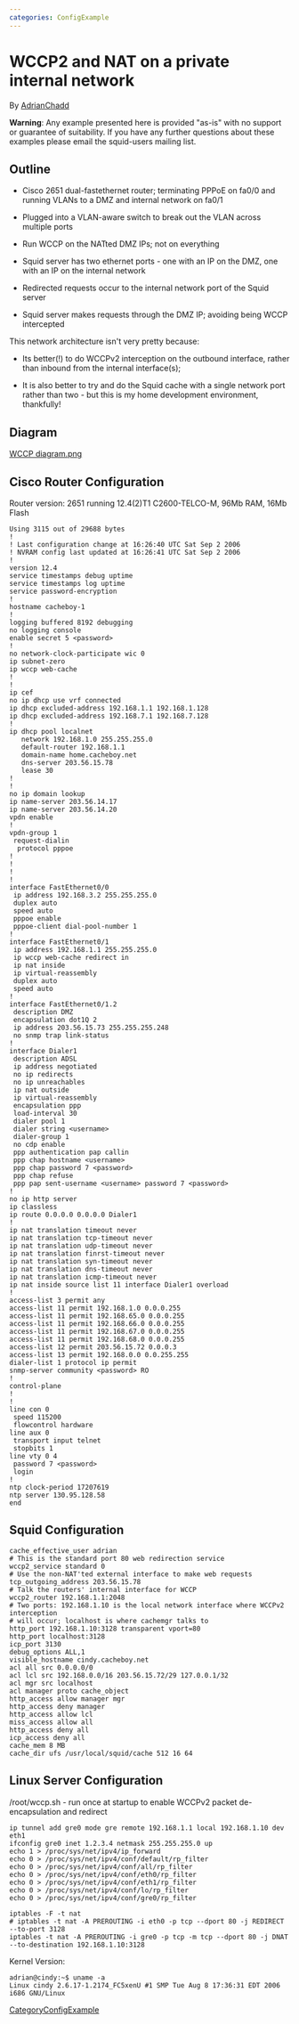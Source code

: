 ```yaml
---
categories: ConfigExample
---
```

# WCCP2 and NAT on a private internal network

By
[AdrianChadd](/AdrianChadd)

**Warning**: Any example presented here is provided "as-is" with no
support or guarantee of suitability. If you have any further questions
about these examples please email the squid-users mailing list.

## Outline

  - Cisco 2651 dual-fastethernet router; terminating PPPoE on fa0/0 and
    running VLANs to a DMZ and internal network on fa0/1

  - Plugged into a VLAN-aware switch to break out the VLAN across
    multiple ports

  - Run WCCP on the NATted DMZ IPs; not on everything

  - Squid server has two ethernet ports - one with an IP on the DMZ, one
    with an IP on the internal network

  - Redirected requests occur to the internal network port of the Squid
    server

  - Squid server makes requests through the DMZ IP; avoiding being WCCP
    intercepted

This network architecture isn't very pretty because:

  - Its better(\!) to do WCCPv2 interception on the outbound interface,
    rather than inbound from the internal interface(s);

  - It is also better to try and do the Squid cache with a single
    network port rather than two - but this is my home development
    environment, thankfully\!

## Diagram

[WCCP
diagram.png](/ConfigExamples/NatAndWccp2?action=AttachFile&do=get&target=WCCP+diagram.png)

## Cisco Router Configuration

Router version: 2651 running 12.4(2)T1 C2600-TELCO-M, 96Mb RAM, 16Mb
Flash

    Using 3115 out of 29688 bytes
    !
    ! Last configuration change at 16:26:40 UTC Sat Sep 2 2006
    ! NVRAM config last updated at 16:26:41 UTC Sat Sep 2 2006
    !
    version 12.4
    service timestamps debug uptime
    service timestamps log uptime
    service password-encryption
    !
    hostname cacheboy-1
    !
    logging buffered 8192 debugging
    no logging console
    enable secret 5 <password>
    !
    no network-clock-participate wic 0 
    ip subnet-zero
    ip wccp web-cache
    !
    !
    ip cef
    no ip dhcp use vrf connected
    ip dhcp excluded-address 192.168.1.1 192.168.1.128
    ip dhcp excluded-address 192.168.7.1 192.168.7.128
    !
    ip dhcp pool localnet
       network 192.168.1.0 255.255.255.0
       default-router 192.168.1.1 
       domain-name home.cacheboy.net
       dns-server 203.56.15.78 
       lease 30
    !
    !
    no ip domain lookup
    ip name-server 203.56.14.17
    ip name-server 203.56.14.20
    vpdn enable
    !
    vpdn-group 1
     request-dialin
      protocol pppoe
    !         
    !         
    !         
    !         
    interface FastEthernet0/0
     ip address 192.168.3.2 255.255.255.0
     duplex auto
     speed auto
     pppoe enable
     pppoe-client dial-pool-number 1
    !         
    interface FastEthernet0/1
     ip address 192.168.1.1 255.255.255.0
     ip wccp web-cache redirect in
     ip nat inside
     ip virtual-reassembly
     duplex auto
     speed auto
    !
    interface FastEthernet0/1.2
     description DMZ
     encapsulation dot1Q 2
     ip address 203.56.15.73 255.255.255.248
     no snmp trap link-status
    !               
    interface Dialer1
     description ADSL
     ip address negotiated
     no ip redirects
     no ip unreachables
     ip nat outside
     ip virtual-reassembly
     encapsulation ppp
     load-interval 30
     dialer pool 1
     dialer string <username>
     dialer-group 1
     no cdp enable
     ppp authentication pap callin
     ppp chap hostname <username>
     ppp chap password 7 <password>
     ppp chap refuse
     ppp pap sent-username <username> password 7 <password>
    !         
    no ip http server
    ip classless
    ip route 0.0.0.0 0.0.0.0 Dialer1
    !         
    ip nat translation timeout never
    ip nat translation tcp-timeout never
    ip nat translation udp-timeout never
    ip nat translation finrst-timeout never
    ip nat translation syn-timeout never
    ip nat translation dns-timeout never
    ip nat translation icmp-timeout never
    ip nat inside source list 11 interface Dialer1 overload
    !
    access-list 3 permit any
    access-list 11 permit 192.168.1.0 0.0.0.255
    access-list 11 permit 192.168.65.0 0.0.0.255
    access-list 11 permit 192.168.66.0 0.0.0.255
    access-list 11 permit 192.168.67.0 0.0.0.255
    access-list 11 permit 192.168.68.0 0.0.0.255
    access-list 12 permit 203.56.15.72 0.0.0.3
    access-list 13 permit 192.168.0.0 0.0.255.255
    dialer-list 1 protocol ip permit
    snmp-server community <password> RO
    !                  
    control-plane
    !         
    !         
    line con 0
     speed 115200
     flowcontrol hardware
    line aux 0
     transport input telnet
     stopbits 1
    line vty 0 4
     password 7 <password>
     login    
    !         
    ntp clock-period 17207619
    ntp server 130.95.128.58
    end

## Squid Configuration

    cache_effective_user adrian
    # This is the standard port 80 web redirection service
    wccp2_service standard 0
    # Use the non-NAT'ted external interface to make web requests
    tcp_outgoing_address 203.56.15.78
    # Talk the routers' internal interface for WCCP
    wccp2_router 192.168.1.1:2048
    # Two ports: 192.168.1.10 is the local network interface where WCCPv2 interception
    # will occur; localhost is where cachemgr talks to
    http_port 192.168.1.10:3128 transparent vport=80
    http_port localhost:3128
    icp_port 3130
    debug_options ALL,1
    visible_hostname cindy.cacheboy.net
    acl all src 0.0.0.0/0
    acl lcl src 192.168.0.0/16 203.56.15.72/29 127.0.0.1/32
    acl mgr src localhost
    acl manager proto cache_object
    http_access allow manager mgr
    http_access deny manager
    http_access allow lcl
    miss_access allow all
    http_access deny all
    icp_access deny all
    cache_mem 8 MB
    cache_dir ufs /usr/local/squid/cache 512 16 64

## Linux Server Configuration

/root/wccp.sh - run once at startup to enable WCCPv2 packet
de-encapsulation and redirect

    ip tunnel add gre0 mode gre remote 192.168.1.1 local 192.168.1.10 dev eth1
    ifconfig gre0 inet 1.2.3.4 netmask 255.255.255.0 up
    echo 1 > /proc/sys/net/ipv4/ip_forward
    echo 0 > /proc/sys/net/ipv4/conf/default/rp_filter
    echo 0 > /proc/sys/net/ipv4/conf/all/rp_filter
    echo 0 > /proc/sys/net/ipv4/conf/eth0/rp_filter
    echo 0 > /proc/sys/net/ipv4/conf/eth1/rp_filter
    echo 0 > /proc/sys/net/ipv4/conf/lo/rp_filter
    echo 0 > /proc/sys/net/ipv4/conf/gre0/rp_filter
    
    iptables -F -t nat
    # iptables -t nat -A PREROUTING -i eth0 -p tcp --dport 80 -j REDIRECT --to-port 3128 
    iptables -t nat -A PREROUTING -i gre0 -p tcp -m tcp --dport 80 -j DNAT --to-destination 192.168.1.10:3128

Kernel Version:

    adrian@cindy:~$ uname -a
    Linux cindy 2.6.17-1.2174_FC5xenU #1 SMP Tue Aug 8 17:36:31 EDT 2006 i686 GNU/Linux

[CategoryConfigExample](/CategoryConfigExample)
